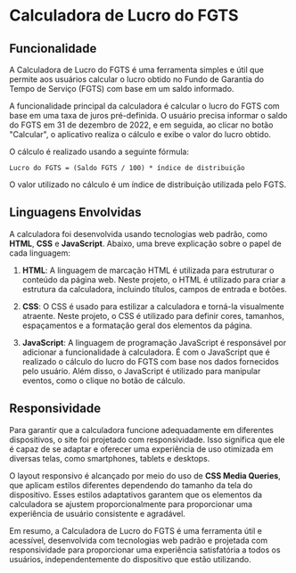 # Calculadora de Lucro do FGTS

## Funcionalidade

A Calculadora de Lucro do FGTS é uma ferramenta simples e útil que permite aos usuários calcular o lucro obtido no Fundo de Garantia do Tempo de Serviço (FGTS) com base em um saldo informado.

A funcionalidade principal da calculadora é calcular o lucro do FGTS com base em uma taxa de juros pré-definida. O usuário precisa informar o saldo do FGTS em 31 de dezembro de 2022, e em seguida, ao clicar no botão "Calcular", o aplicativo realiza o cálculo e exibe o valor do lucro obtido.

O cálculo é realizado usando a seguinte fórmula:

```
Lucro do FGTS = (Saldo FGTS / 100) * índice de distribuição
```

O valor utilizado no cálculo é um índice de distribuição utilizada pelo FGTS.

## Linguagens Envolvidas

A calculadora foi desenvolvida usando tecnologias web padrão, como **HTML**, **CSS** e **JavaScript**. Abaixo, uma breve explicação sobre o papel de cada linguagem:

1. **HTML**: A linguagem de marcação HTML é utilizada para estruturar o conteúdo da página web. Neste projeto, o HTML é utilizado para criar a estrutura da calculadora, incluindo títulos, campos de entrada e botões.

2. **CSS**: O CSS é usado para estilizar a calculadora e torná-la visualmente atraente. Neste projeto, o CSS é utilizado para definir cores, tamanhos, espaçamentos e a formatação geral dos elementos da página.

3. **JavaScript**: A linguagem de programação JavaScript é responsável por adicionar a funcionalidade à calculadora. É com o JavaScript que é realizado o cálculo do lucro do FGTS com base nos dados fornecidos pelo usuário. Além disso, o JavaScript é utilizado para manipular eventos, como o clique no botão de cálculo.

## Responsividade

Para garantir que a calculadora funcione adequadamente em diferentes dispositivos, o site foi projetado com responsividade. Isso significa que ele é capaz de se adaptar e oferecer uma experiência de uso otimizada em diversas telas, como smartphones, tablets e desktops.

O layout responsivo é alcançado por meio do uso de **CSS Media Queries**, que aplicam estilos diferentes dependendo do tamanho da tela do dispositivo. Esses estilos adaptativos garantem que os elementos da calculadora se ajustem proporcionalmente para proporcionar uma experiência de usuário consistente e agradável.

Em resumo, a Calculadora de Lucro do FGTS é uma ferramenta útil e acessível, desenvolvida com tecnologias web padrão e projetada com responsividade para proporcionar uma experiência satisfatória a todos os usuários, independentemente do dispositivo que estão utilizando.
